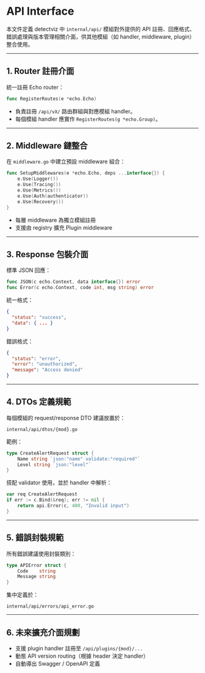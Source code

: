 


# API Interface

本文件定義 detectviz 中 `internal/api/` 模組對外提供的 API 註冊、回應格式、錯誤處理與版本管理相關介面，供其他模組（如 handler, middleware, plugin）整合使用。

---

## 1. Router 註冊介面

統一註冊 Echo router：

```go
func RegisterRoutes(e *echo.Echo)
```

- 負責註冊 `/api/vX/` 路由群組與對應模組 handler。
- 每個模組 handler 應實作 `RegisterRoutes(g *echo.Group)`。

---

## 2. Middleware 鏈整合

在 `middleware.go` 中建立預設 middleware 組合：

```go
func SetupMiddlewares(e *echo.Echo, deps ...interface{}) {
    e.Use(Logger())
    e.Use(Tracing())
    e.Use(Metrics())
    e.Use(Auth(authenticator))
    e.Use(Recovery())
}
```

- 每層 middleware 為獨立模組註冊
- 支援由 registry 擴充 Plugin middleware

---

## 3. Response 包裝介面

標準 JSON 回應：

```go
func JSON(c echo.Context, data interface{}) error
func Error(c echo.Context, code int, msg string) error
```

統一格式：

```json
{
  "status": "success",
  "data": { ... }
}
```

錯誤格式：

```json
{
  "status": "error",
  "error": "unauthorized",
  "message": "Access denied"
}
```

---

## 4. DTOs 定義規範

每個模組的 request/response DTO 建議放置於：

```
internal/api/dtos/{mod}.go
```

範例：

```go
type CreateAlertRequest struct {
    Name string `json:"name" validate:"required"`
    Level string `json:"level"`
}
```

搭配 validator 使用，並於 handler 中解析：

```go
var req CreateAlertRequest
if err := c.Bind(&req); err != nil {
    return api.Error(c, 400, "Invalid input")
}
```

---

## 5. 錯誤封裝規範

所有錯誤建議使用封裝類別：

```go
type APIError struct {
    Code    string
    Message string
}
```

集中定義於：

```
internal/api/errors/api_error.go
```

---

## 6. 未來擴充介面規劃

- 支援 plugin handler 註冊至 `/api/plugins/{mod}/...`
- 動態 API version routing（根據 header 決定 handler）
- 自動導出 Swagger / OpenAPI 定義